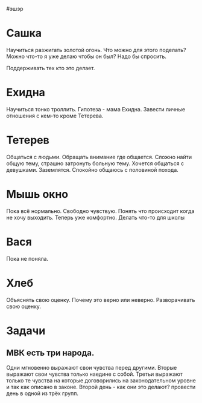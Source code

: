 #эшэр
# Сашка
Научиться разжигать золотой огонь. Что можно для этого поделать? Можно что-то я уже делаю чтобы он был? 
Надо бы спросить.

Поддерживать тех кто это делает.


# Ехидна
Научиться тонко троллить.
Гипотеза - мама Ехидна.
Завести личные отношения с кем-то кроме Тетерева.


# Тетерев
Общаться с людьми.
Обращать внимание где общается.
Сложно найти общую тему, страшно затронуть больную тему.
Хочется общаться с девушками.
Заземлятся.
Спокойно общаюсь с половиной похода.





# Мышь окно
Пока всё нормально. 
Свободно чувствую.
Понять что происходит когда не хочу выходить. 
Теперь уже комфортно.
Делать что-то для школы 

# Вася
Пока не поняла. 

# Хлеб
Объяснять свою оценку. Почему это верно или неверно. 
Разворачивать свою оценку.


# Задачи
## МВК есть три народа. 
Одни мгновенно выражают свои чувства перед другими.
Вторые выражают свои чувства только наедине с собой.
Третьи выражают только те чувства на которые договорились на законодательном уровне и так как описано в законе.
Второй день - как они это делают? провести день в одной из трёх групп.

